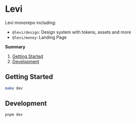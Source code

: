 # Levi

Levi monorepo including:

* `@levi/design`: Design system with tokens, assets and more
* `@levi/money`: Landing Page

**Summary**

1. [Getting Started](#getting-started)
2. [Development](#development)

## Getting Started

```bash
make dev
```

## Development

```bash
pnpm dev
```
